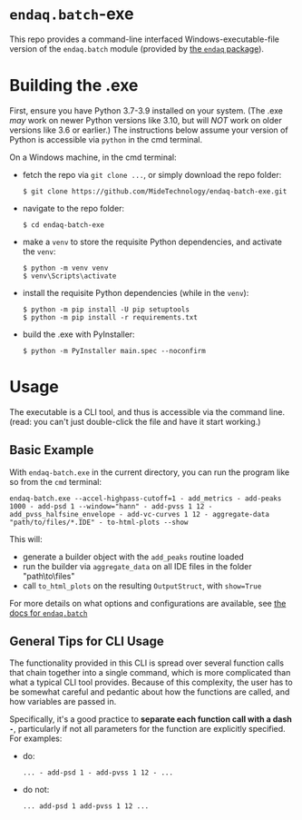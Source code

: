 # `endaq.batch`-exe

This repo provides a command-line interfaced Windows-executable-file version of the `endaq.batch` module (provided by [the `endaq` package](https://github.com/MideTechnology/endaq-python)).

# Building the .exe 

First, ensure you have Python 3.7-3.9 installed on your system. (The .exe *may* work on newer Python versions like 3.10, but will *NOT* work on older versions like 3.6 or earlier.) The instructions below assume your version of Python is accessible via `python` in the cmd terminal.

On a Windows machine, in the cmd terminal:
- fetch the repo via `git clone ...`, or simply download the repo folder:
	```
	$ git clone https://github.com/MideTechnology/endaq-batch-exe.git
	```
- navigate to the repo folder:
	```
	$ cd endaq-batch-exe
	```
- make a `venv` to store the requisite Python dependencies, and activate the `venv`:
	```
	$ python -m venv venv
	$ venv\Scripts\activate
	```
- install the requisite Python dependencies (while in the `venv`):
	```
	$ python -m pip install -U pip setuptools
	$ python -m pip install -r requirements.txt
	```
- build the .exe with PyInstaller:
	```
	$ python -m PyInstaller main.spec --noconfirm
	```

# Usage

The executable is a CLI tool, and thus is accessible via the command line. (read: you can't just double-click the file and have it start working.)

## Basic Example

With `endaq-batch.exe` in the current directory, you can run the program like so from the `cmd` terminal:

```
endaq-batch.exe --accel-highpass-cutoff=1 - add_metrics - add-peaks 1000 - add-psd 1 --window="hann" - add-pvss 1 12 - add_pvss_halfsine_envelope - add-vc-curves 1 12 - aggregate-data "path/to/files/*.IDE" - to-html-plots --show
```

This will:
- generate a builder object with the `add_peaks` routine loaded
- run the builder via `aggregate_data` on all IDE files in the folder "path\to\files\"
- call `to_html_plots` on the resulting `OutputStruct`, with `show=True`

For more details on what options and configurations are available, see [the docs for `endaq.batch`](https://docs.endaq.com/en/latest/endaq/batch.html)

## General Tips for CLI Usage
The functionality provided in this CLI is spread over several function calls that chain together into a single command, which is more complicated than what a typical CLI tool provides. Because of this complexity, the user has to be somewhat careful and pedantic about how the functions are called, and how variables are passed in.

Specifically, it's a good practice to **separate each function call with a dash `-`**, particularly if not all parameters for the function are explicitly specified. For examples:
- do:
  ```
  ... - add-psd 1 - add-pvss 1 12 - ...
  ```
- do not:
  ```
  ... add-psd 1 add-pvss 1 12 ...
  ```
